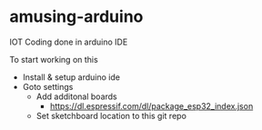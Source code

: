 # amusing-arduino
IOT Coding done in arduino IDE

To start working on this 
- Install & setup arduino ide
- Goto settings 
  - Add additonal boards
    - https://dl.espressif.com/dl/package_esp32_index.json
  - Set sketchboard location to this git repo
